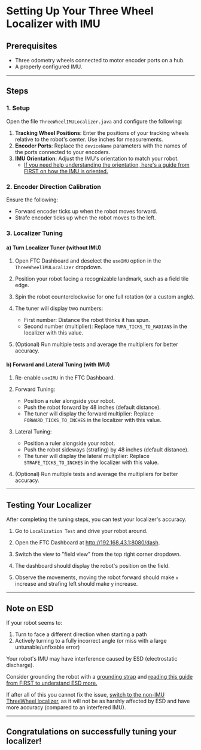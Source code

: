 # Setting Up Your Three Wheel Localizer with IMU

## Prerequisites
* Three odometry wheels connected to motor encoder ports on a hub.
* A properly configured IMU.

---

## Steps
### 1. Setup

Open the file `ThreeWheelIMULocalizer.java` and configure the following:

1. **Tracking Wheel Positions**: Enter the positions of your tracking wheels relative to the robot's center. Use inches for measurements.
2. **Encoder Ports**: Replace the `deviceName` parameters with the names of the ports connected to your encoders.
3. **IMU Orientation**: Adjust the IMU's orientation to match your robot.
   - [If you need help understanding the orientation, here's a guide from FIRST on how the IMU is oriented.](https://ftc-docs.firstinspires.org/en/latest/programming_resources/imu/imu.html#orthogonal-mounting)

### 2. Encoder Direction Calibration

Ensure the following:

* Forward encoder ticks up when the robot moves forward.
* Strafe encoder ticks up when the robot moves to the left.

### 3. Localizer Tuning

#### a) Turn Localizer Tuner (without IMU)

1. Open FTC Dashboard and deselect the `useIMU` option in the `ThreeWheelIMULocalizer` dropdown.
2. Position your robot facing a recognizable landmark, such as a field tile edge.
3. Spin the robot counterclockwise for one full rotation (or a custom angle).
4. The tuner will display two numbers:

   * First number: Distance the robot thinks it has spun.
   * Second number (multiplier): Replace `TURN_TICKS_TO_RADIANS` in the localizer with this value.

5. (Optional) Run multiple tests and average the multipliers for better accuracy.

#### b) Forward and Lateral Tuning (with IMU)

1. Re-enable `useIMU` in the FTC Dashboard.

2. Forward Tuning:
   * Position a ruler alongside your robot.
   * Push the robot forward by 48 inches (default distance).
   * The tuner will display the forward multiplier: Replace `FORWARD_TICKS_TO_INCHES` in the localizer with this value.

3. Lateral Tuning:
   * Position a ruler alongside your robot.
   * Push the robot sideways (strafing) by 48 inches (default distance).
   * The tuner will display the lateral multiplier: Replace `STRAFE_TICKS_TO_INCHES` in the localizer with this value.

4. (Optional) Run multiple tests and average the multipliers for better accuracy.

---

## Testing Your Localizer

After completing the tuning steps, you can test your localizer's accuracy.

1. Go to `Localization Test` and drive your robot around.

2. Open the FTC Dashboard at http://192.168.43.1:8080/dash.

3. Switch the view to "field view" from the top right corner dropdown.

4. The dashboard should display the robot's position on the field.

5. Observe the movements, moving the robot forward should make `x` increase and strafing left should make `y` increase.

---

## Note on ESD

If your robot seems to:

1. Turn to face a different direction when starting a path
2. Actively turning to a fully incorrect angle (or miss with a large untunable/unfixable error)

Your robot's IMU may have interference caused by ESD (electrostatic discharge).

Consider grounding the robot with a [grounding strap](https://www.revrobotics.com/rev-31-1269/) and [reading this guide from FIRST to understand ESD more.](https://ftc-docs.firstinspires.org/en/latest/hardware_and_software_configuration/configuring/managing_esd/managing-esd.html)  

If after all of this you cannot fix the issue, [switch to the non-IMU ThreeWheel localizer](https://pedropathing.com/localization/threeWheel.html), as it will not be as harshly affected by ESD and have more accuracy (compared to an interfered IMU).

---

## Congratulations on successfully tuning your localizer!
